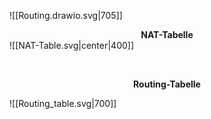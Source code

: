 ![[Routing.drawio.svg|705]]
</br>

**<center>NAT-Tabelle</center>**
![[NAT-Table.svg|center|400]]

</br>


**<center>Routing-Tabelle</center>**

![[Routing_table.svg|700]]

